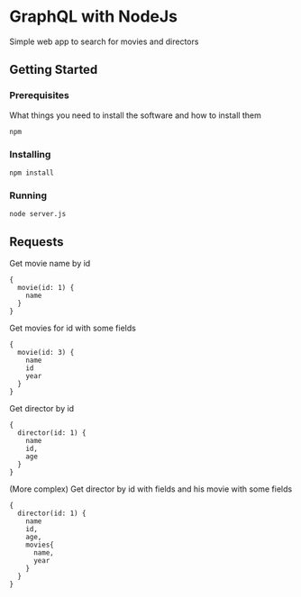 # GraphQL with NodeJs

Simple web app to search for movies and directors

## Getting Started


### Prerequisites

What things you need to install the software and how to install them

```
npm
```

### Installing

```
npm install
```

### Running

```
node server.js
```

## Requests

Get movie name by id

```
{
  movie(id: 1) {
    name
  }
}
```

Get movies for id with some fields

```
{
  movie(id: 3) {
    name
    id
    year
  }
}
```

Get director by id

```
{
  director(id: 1) {
    name
    id,
    age
  }
}
```
(More complex) Get director by id with fields and his movie with some fields

```
{
  director(id: 1) {
    name
    id,
    age,
    movies{
      name,
      year
    }
  }
}
```